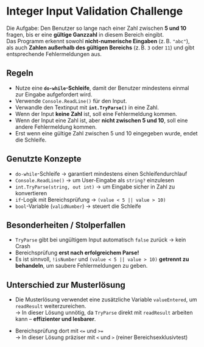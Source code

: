 ﻿# Integer Input Validation Challenge

Die Aufgabe: Den Benutzer so lange nach einer Zahl zwischen **5 und 10** fragen, bis er eine **gültige Ganzzahl** in diesem Bereich eingibt.  
Das Programm erkennt sowohl **nicht-numerische Eingaben** (z. B. `"abc"`), als auch **Zahlen außerhalb des gültigen Bereichs** (z. B. `3` oder `11`) und gibt entsprechende Fehlermeldungen aus.

## Regeln

- Nutze eine **`do-while`-Schleife**, damit der Benutzer mindestens einmal zur Eingabe aufgefordert wird.
- Verwende `Console.ReadLine()` für den Input.
- Verwandle den Textinput mit **`int.TryParse()`** in eine Zahl.
- Wenn der Input **keine Zahl** ist, soll eine Fehlermeldung kommen.
- Wenn der Input eine Zahl ist, aber **nicht zwischen 5 und 10**, soll eine andere Fehlermeldung kommen.
- Erst wenn eine gültige Zahl zwischen 5 und 10 eingegeben wurde, endet die Schleife.

## Genutzte Konzepte

- `do-while`-Schleife → garantiert mindestens einen Schleifendurchlauf
- `Console.ReadLine()` → um User-Eingabe als `string?` einzulesen
- `int.TryParse(string, out int)` → um Eingabe sicher in Zahl zu konvertieren
- `if`-Logik mit Bereichsprüfung → `(value < 5 || value > 10)`
- `bool`-Variable (`validNumber`) → steuert die Schleife

## Besonderheiten / Stolperfallen

- `TryParse` gibt bei ungültigem Input automatisch `false` zurück → kein Crash
- Bereichsprüfung **erst nach erfolgreichem Parse!**
- Es ist sinnvoll, `!isNumber` und `(value < 5 || value > 10)` **getrennt zu behandeln**, um saubere Fehlermeldungen zu geben.

## Unterschied zur Musterlösung

- Die Musterlösung verwendet eine zusätzliche Variable `valueEntered`, um `readResult` weiterzureichen.  
→ In dieser Lösung unnötig, da `TryParse` direkt mit `readResult` arbeiten kann – **effizienter und lesbarer**.

- Bereichsprüfung dort mit `<=` und `>=`  
→ In dieser Lösung präziser mit `<` und `>` (reiner Bereichsexklusivtest)
